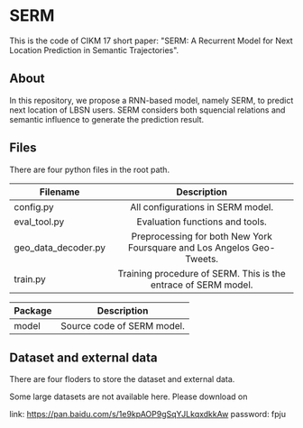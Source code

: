 # SERM

This is the code of CIKM 17 short paper: "SERM: A Recurrent Model for Next Location Prediction in Semantic Trajectories".

## About
In this repository, we propose a RNN-based model, namely SERM, to predict next location of LBSN users. SERM considers both squencial relations and semantic influence to generate the prediction result. 

## Files
There are four python files in the root path.

| Filename    |      Description      | 
|----------|:-------------:|
| config.py |  All configurations in SERM model. |
| eval_tool.py |   Evaluation functions and tools.   | 
| geo_data_decoder.py | Preprocessing for both New York Foursquare and Los Angelos Geo-Tweets. |
| train.py| Training procedure of SERM. This is the entrace of SERM model. | 



| Package    |      Description      | 
|----------|:-------------:|
| model | Source code of SERM model. |


## Dataset and external data
There are four floders to store the dataset and external data.


Some large datasets are not available here. Please download on 

link: https://pan.baidu.com/s/1e9kpAOP9gSqYJLkqxdkkAw  password: fpju
